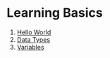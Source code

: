 # Learning Basics

1. [Hello World](https://github.com/suraj-shakya/learning_python/blob/master/Basics/Hello%20World.py)
2. [Data Types](https://github.com/suraj-shakya/learning_python/blob/master/Basics/Data%20Types.ipynb)
3. [Variables](https://github.com/suraj-shakya/learning_python/blob/master/Basics/Variables.ipynb)
